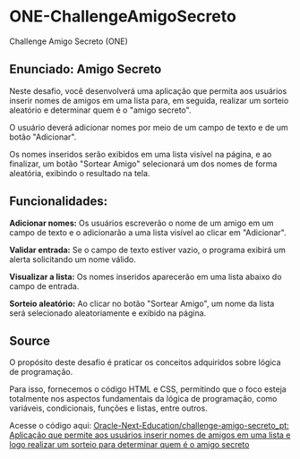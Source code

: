 # ONE-ChallengeAmigoSecreto
Challenge Amigo Secreto (ONE)

## **Enunciado: Amigo Secreto**

Neste desafio, você desenvolverá uma aplicação que permita aos usuários inserir nomes de amigos em uma lista para, em seguida, realizar um sorteio aleatório e determinar quem é o "amigo secreto".

O usuário deverá adicionar nomes por meio de um campo de texto e de um botão "Adicionar".

Os nomes inseridos serão exibidos em uma lista visível na página, e ao finalizar, um botão "Sortear Amigo" selecionará um dos nomes de forma aleatória, exibindo o resultado na tela.

## **Funcionalidades:**

**Adicionar nomes:** Os usuários escreverão o nome de um amigo em um campo de texto e o adicionarão a uma lista visível ao clicar em "Adicionar".

**Validar entrada:** Se o campo de texto estiver vazio, o programa exibirá um alerta solicitando um nome válido.

**Visualizar a lista:** Os nomes inseridos aparecerão em uma lista abaixo do campo de entrada.

**Sorteio aleatório:** Ao clicar no botão "Sortear Amigo", um nome da lista será selecionado aleatoriamente e exibido na página.

## **Source**

O propósito deste desafio é praticar os conceitos adquiridos sobre lógica de programação.

Para isso, fornecemos o código HTML e CSS, permitindo que o foco esteja totalmente nos aspectos fundamentais da lógica de programação, como variáveis, condicionais, funções e listas, entre outros.

Acesse o código aqui:
[Oracle-Next-Education/challenge-amigo-secreto_pt: Aplicação que permite aos usuários inserir nomes de amigos em uma lista e logo realizar um sorteio para determinar quem é o amigo secreto](https://github.com/Oracle-Next-Education/challenge-amigo-secreto_pt)
